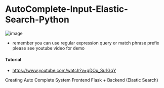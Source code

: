 # AutoComplete-Input-Elastic-Search-Python

![image](https://user-images.githubusercontent.com/39345855/88481649-ae6a4e80-cf2a-11ea-9ac7-cda7dbf1f519.png)
* remember you can use regular expression query or match phrase prefix please see youtube video for demo


#### Tutorial 
* https://www.youtube.com/watch?v=gDOu_Su1GqY

Creating  Auto Complete System Frontend Flask + Backend (Elastic Search)
